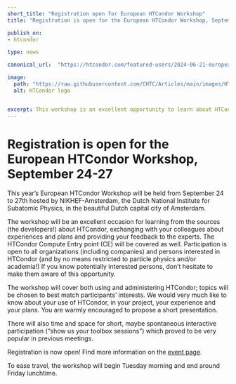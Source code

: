 ```yaml
---
short_title: "Registration open for European HTCondor Workshop" 
title: "Registration is open for the European HTCondor Workshop, September 24-27"

publish_on:
- htcondor

type: news

canonical_url:  "https://htcondor.com/featured-users/2024-06-21-european-htcondor-week-registration.html"

image:
  path: "https://raw.githubusercontent.com/CHTC/Articles/main/images/HTCondor_red_blk_notag.png"
  alt: HTCondor logo


excerpt: This workshop is an excellent opportunity to learn about HTCondor in the beautiful Amsterdam.
---
```



# Registration is open for the European HTCondor Workshop, September 24-27


This year’s European HTCondor Workshop will be held from September 24 to 27th hosted by NIKHEF-Amsterdam, the Dutch National Institute for Subatomic Physics, in the beautiful Dutch capital city of Amsterdam.


The workshop will be an excellent occasion for learning from the sources (the developers!) about HTCondor, exchanging with your colleagues about experiences and plans and providing your feedback to the experts. The HTCondor Compute Entry point (CE) will be covered as well. Participation is open to all organizations (including companies) and persons interested in HTCondor (and by no means restricted to particle physics and/or academia!) If you know potentially interested persons, don’t hesitate to make them aware of this opportunity.


The workshop will cover both using and administering HTCondor; topics will be chosen to best match participants’ interests. We would very much like to know about your use of HTCondor, in your project, your experience and your plans. You are warmly encouraged to propose a short presentation.


There will also time and space for short, maybe spontaneous interactive participation (“show us your toolbox sessions”) which proved to be very popular in previous meetings.


Registration is now open! Find more information on the [event page](https://indico.cern.ch/event/1386170/).

To ease travel, the workshop will begin Tuesday morning and end around Friday lunchtime.

